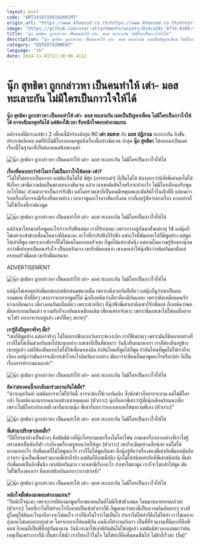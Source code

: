 ```yaml
---
layout: post
code: "ART2410310916DO0IMT"
origin_url: "https://www.khaosod.co.th/https://www.khaosod.co.th/entertainment/news_9483185"
image: "https://github.com/user-attachments/assets/014ca28c-9734-4389-9842-166e1ffe2e77"
title: "นุ๊ก สุทธิดา ถูกกล่าวหา เป็นคนทำให้ เต๋า- มอส ทะเลาะกัน ไม่มีใครเป็นกาวใจให้ได้"
description: "นุ๊ก สุทธิดา ถูกกล่าวหา เป็นคนทำให้ เต๋า- มอส ทะเลาะกัน เผยเป็นปัญหาเพื่อน ไม่มีใครเป็นกาวใจให้ได้ อาจกลับมาคุยกันได้ แต่ต้องใช้เวลา รับหนักใจตอบคำถามแทน"
category: "ENTERTAINMENT"
language: "th"
date: 2024-11-01T11:36:06.411Z
---
```


# นุ๊ก สุทธิดา ถูกกล่าวหา เป็นคนทำให้ เต๋า- มอส ทะเลาะกัน ไม่มีใครเป็นกาวใจให้ได้

**นุ๊ก สุทธิดา ถูกกล่าวหา เป็นคนทำให้ เต๋า- มอส ทะเลาะกัน เผยเป็นปัญหาเพื่อน ไม่มีใครเป็นกาวใจให้ได้ อาจกลับมาคุยกันได้ แต่ต้องใช้เวลา รับหนักใจตอบคำถามแทน**

หลังจากที่มีกระแสข่าว 2 เพื่อนซี้นักร้องดังยุค 90 **เต๋า สมชาย** กับ **มอส ปฏิภาณ** ทะเลาะกัน ถึงขั้นประกาศเลิกคบ แต่ก็ยังไม่มีใครออกมาพูดถึงเรื่องนี้อย่างชัดเจน ล่าสุด **นุ๊ก สุทธิดา** ได้ออกมาเปิดเผยเรื่องนี้ในฐานะที่เป็นน้องคนสนิทของเต๋า

![นุ๊ก สุทธิดา ถูกกล่าวหา เป็นคนทำให้ เต๋า- มอส ทะเลาะกัน ไม่มีใครเป็นกาวใจให้ได้](https://www.khaosod.co.th/wpapp/uploads/2024/10/nook_tao_mos_301067-10.jpg)

**เรื่องที่คนบอกว่าทำไมเราไม่เป็นกาวใจให้มอส-เต๋า?**  
“ไม่ใช่ไม่อยากเป็นหรอก แต่มันเป็นไม่ได้ พี่ยุ้ย (ภรรยาเต๋า) ก็เป็นไม่ได้ ต้องบอกว่านิสัยพี่เต๋าเขาไม่ได้ฟังใคร เขามีความคิดเป็นของเขาเองชัดเจน แล้วเวลาเขาตัดสินใจหรือจะทำอะไร ไม่มีใครเตือนหรือพูดอะไรได้นะ ส่วนมากจะเป็นการรับฟัง แต่โดยรวมเขาก็เป็นคนมีเหตุผลและตัดสินใจในเชิงที่ดี แต่คนเราร้อยเรื่องก็อาจจะมีเรื่องที่พลาดบ้าง เวลาเราพูดอะไรบางทีแกก็งอน เราก็เลยรู้สึกว่าบางเรื่อง บางอย่างก็ไม่ใช่เรื่องที่เราต้องพูด

![นุ๊ก สุทธิดา ถูกกล่าวหา เป็นคนทำให้ เต๋า- มอส ทะเลาะกัน ไม่มีใครเป็นกาวใจให้ได้](https://github.com/user-attachments/assets/2916afaf-b5a3-4b5e-ad44-fd2a2056cebf)

แต่ถ้าเขาโทรมาหรือพูดอะไรเราจะรับฟังเสมอ เราก็รักเขานะ เพราะเราอยู่กันมาตั้งแต่อายุ 14 แต่นุ๊กก็ไม่เคยจะเข้าข้างเพื่อนในทางที่ผิดนะคะ อะไรที่เรารับฟังก็รับฟัง แต่อะไรที่มันเยอะไปก็มีพูดบ้าง แต่พูดได้เท่าที่พูด เพราะบางทีเราก็ไม่ใช่คนในครอบครัวเขา ก็พูดได้แค่ระดับนึง แต่ถามในความรู้สึกของนุ๊กมองว่าพี่เต๋าเขาเป็นคนจริงใจ เป็นคนรักแรง เขารักพี่มอสมาก เขาเคยเล่าให้นุ๊กฟังว่าสนิทกันมาตั้งแต่ครอบครัวพี่มอส เขารักพี่มอสมาก

ADVERTISEMENT

![นุ๊ก สุทธิดา ถูกกล่าวหา เป็นคนทำให้ เต๋า- มอส ทะเลาะกัน ไม่มีใครเป็นกาวใจให้ได้](https://github.com/user-attachments/assets/89c65ffd-2423-4766-96d7-f0000bef622e)

แต่นุ๊กไม่เคยคุยกับพี่มอสแบบสนิทสนมขนาดนั้น เพราะเพิ่งเจอกันปีเดียว แต่นุ๊กก็ดูว่าเขาเป็นคนรอมชอม ทั้งที่ลึกๆ เขาอาจจะอยากพูดก็ได้ นุ๊กก็เลยคิดว่าเดี๋ยวก็คงดีกันแหละ เพราะมันเหมือนคนรักแรงเกลียดแรง เดี๋ยวงอนกันแป๊บเดียว เพราะด้วยลึกๆ ที่นุ๊กฟังพี่เต๋าเล่าคือเขาก็รักพี่มอส ก็เลยคิดว่าพอมันหายงอนกันแล้ว ความรักก็จะกลับมาเหมือนเดิม เพียงแค่รอจังหวะ เพราะพี่มอสเขาไม่ใช่คนที่อยากจะไฟว้ อยากจะรบอยู่แล้ว เขาก็ยิ้มๆ สบายๆ”

**เรารู้ถึงปัญหาจริงๆ มั้ย?**  
“เขาก็มีพูดบ้าง แต่เอาจริงๆ ไม่ได้อยากฟังแบบวิเคราะห์เจาะลึก เราก็ฟังผ่านๆ เพราะมันก็มีหลายอย่างที่เราก็ไม่ได้เห็นด้วยกับเขาไปซะทุกอย่าง แต่เขาก็เป็นพี่ชายเรา วันนึงที่เขามาหาเรา เราก็ต้องยืนอยู่ข้างเขาอยู่แล้ว แต่ก็ต้องยืนแบบไม่ใช่ให้เพื่อนหลงผิด ถ้าอันไหนที่พูดได้ก็พูด ถ้าอันไหนที่พูดไม่ได้เราก็จะเงียบ แต่นุ๊กว่ามันอาจจะมีการเข้าใจอะไรผิดกันบางอย่าง มันอาจจะมีคนอื่นมาพูดอะไรหรือเปล่า ก็เป็นเรื่องการทำงานแหละค่ะ”

![นุ๊ก สุทธิดา ถูกกล่าวหา เป็นคนทำให้ เต๋า- มอส ทะเลาะกัน ไม่มีใครเป็นกาวใจให้ได้](https://www.khaosod.co.th/wpapp/uploads/2024/10/nook_tao_mos_301067-4.jpg)

**คิดว่าสองคนนี้จะกลับมาร่วมงานกันได้มั้ย?**  
“น่าจะคุยกันค่ะ แต่มันอาจจะไม่ใช่วันนี้ อาจจะต้องใช้เวลานิดนึง ซึ่งนักข่าวก็อยากจะถาม แต่ไม่มีใครกล้า ก็เลยต้องถามจากคนรอบข้างเขาหมดเลย (หัวเราะ) นุ๊กก็บอกพี่เต๋าว่ารู้มั้ยนุ๊กเดือดร้อนนะเนี่ย เพราะไม่มีใครกล้าถามพี่ เขาก็มาถามนุ๊ก พี่เต๋าก็บอกว่าบอกเขาเลยให้มาถามพี่เอง (หัวเราะ)”

![นุ๊ก สุทธิดา ถูกกล่าวหา เป็นคนทำให้ เต๋า- มอส ทะเลาะกัน ไม่มีใครเป็นกาวใจให้ได้](https://github.com/user-attachments/assets/971d2997-67e9-45cb-ae20-4e8b3ea7ba2e)

**พี่เต๋ามาปรึกษาบ่อยมั้ย?**  
“ก็มีโทรมาบ้างเป็นช่วงๆ คือมันมีช่วงที่นุ๊กโทรถามเขาเรื่องไมโครโฟน ถามเขาเรื่องบางอย่างที่เราไม่รู้ อย่างเขาเป็นนักกีฬา เราก็ถามเรื่องครูสอนว่ายให้ลูก (หัวเราะ) เขาก็จะมีคุยบ้างเล็กน้อย แต่ไม่ได้มากมายอะไร กับพี่มอสก็ไม่ได้พูดอะไร เราก็ไม่ได้พูดกับเขา คือนุ๊กรู้สึกว่าเรื่องของพี่เต๋ากับพี่มอสมันลึกกว่าเรา นุ๊กเป็นเพื่อนร่วมงานพี่เต๋าก็จริง แต่มันก็อีกสเต็ปนึง นุ๊กไม่ได้สนิทเท่ากับที่พี่เขาสนิทกัน พี่เต๋ากับพี่มอสเป็นอีกชั้นนึง เขาสนิทกันมาก เวลาเขามีเรื่องอะไร ถ้าเขาไม่มาพูด เราก็จะไม่กล้าไปพูด มันไม่ใช่เรื่องของเรา คือเขาสนิทกันมากกว่าเราด้วยซ้ำ”

![นุ๊ก สุทธิดา ถูกกล่าวหา เป็นคนทำให้ เต๋า- มอส ทะเลาะกัน ไม่มีใครเป็นกาวใจให้ได้](https://github.com/user-attachments/assets/335df4fe-c9e8-4a1c-89f2-9a23aa49f665)

**หนักใจมั้ยต้องมาตอบคำถามแทน?**  
“ก็หนักใจนะคะ เพราะการที่ต้องมาพูดเรื่องของคนอื่นดีไม่ดีก็เข้าตัวเสมอ โดนมาหลายรอบแล้วค่ะ (หัวเราะ) โดยที่เราไม่ได้ทำอะไรก็กลายเป็นเข้าตัวเราก็มี ก็พูดเลยว่าตรงนี้เป็นความอึดอัดมากๆ บางทีผู้ใหญ่ได้ยินอะไรมาก็อาจจะไม่พอใจ เราก็นึกในใจว่าไม่เป็นไร ถ้าเราไม่ได้ทำก็คือไม่ได้ทำ เราไม่เคยจะยุ่งและไม่เคยอยากยุ่งด้วย ใครจะอยากให้คนตีกัน คนนึงก็ทำงานกับเรา เป็นพี่ที่ร่วมงานที่ดีมากก็คือพี่มอส อีกคนก็เป็นพี่ที่อยู่กันมานาน วันนึงจะมาให้เขาตีกันมันไม่ใช่อยู่แล้ว แต่มันมีข่าวหางเลขมาว่าต้นเหตุเป็นเพราะเราก็มี เป็นข่าวใต้น้ำ เราก็ท่องไว้ในใจ ไม่ได้ทำก็คือคืนคนนั้นไป ไม่ช้าก็เร็วค่ะ (ยิ้ม)”